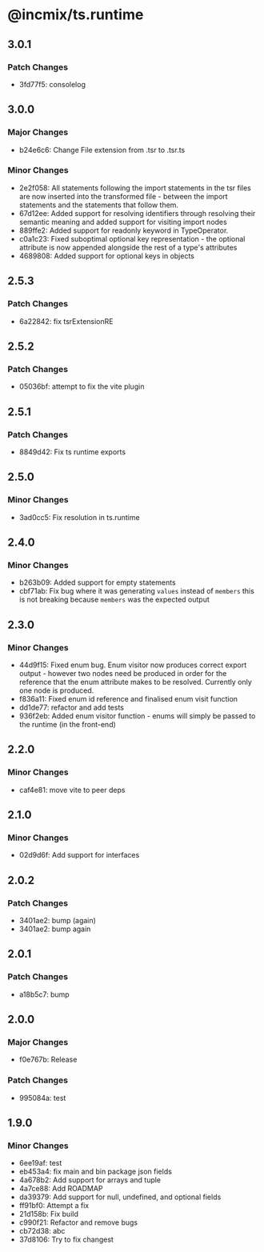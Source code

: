 # @incmix/ts.runtime

## 3.0.1

### Patch Changes

- 3fd77f5: consolelog

## 3.0.0

### Major Changes

- b24e6c6: Change File extension from .tsr to .tsr.ts

### Minor Changes

- 2e2f058: All statements following the import statements in the tsr files are now inserted into the transformed file - between the import statements and the statements that follow them.
- 67d12ee: Added support for resolving identifiers through resolving their semantic meaning and added support for visiting import nodes
- 889ffe2: Added support for readonly keyword in TypeOperator.
- c0a1c23: Fixed suboptimal optional key representation - the optional attribute is now appended alongside the rest of a type's attributes
- 4689808: Added support for optional keys in objects

## 2.5.3

### Patch Changes

- 6a22842: fix tsrExtensionRE

## 2.5.2

### Patch Changes

- 05036bf: attempt to fix the vite plugin

## 2.5.1

### Patch Changes

- 8849d42: Fix ts runtime exports

## 2.5.0

### Minor Changes

- 3ad0cc5: Fix resolution in ts.runtime

## 2.4.0

### Minor Changes

- b263b09: Added support for empty statements
- cbf71ab: Fix bug where it was generating `values` instead of `members` this is not breaking because `members` was the expected output

## 2.3.0

### Minor Changes

- 44d9f15: Fixed enum bug. Enum visitor now produces correct export output - however two nodes need be produced in order for the reference that the enum attribute makes to be resolved. Currently only one node is produced.
- f836a11: Fixed enum id reference and finalised enum visit function
- dd1de77: refactor and add tests
- 936f2eb: Added enum visitor function - enums will simply be passed to the runtime (in the front-end)

## 2.2.0

### Minor Changes

- caf4e81: move vite to peer deps

## 2.1.0

### Minor Changes

- 02d9d6f: Add support for interfaces

## 2.0.2

### Patch Changes

- 3401ae2: bump (again)
- 3401ae2: bump again

## 2.0.1

### Patch Changes

- a18b5c7: bump

## 2.0.0

### Major Changes

- f0e767b: Release

### Patch Changes

- 995084a: test

## 1.9.0

### Minor Changes

- 6ee19af: test
- eb453a4: fix main and bin package json fields
- 4a678b2: Add support for arrays and tuple
- 4a7ce88: Add ROADMAP
- da39379: Add support for null, undefined, and optional fields
- ff91bf0: Attempt a fix
- 21d158b: Fix build
- c990f21: Refactor and remove bugs
- cb72d38: abc
- 37d8106: Try to fix changest
